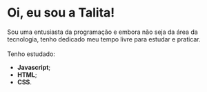  <h1>Oi, eu sou a Talita!</h1>

Sou uma entusiasta da programação e embora não seja da área da tecnologia, tenho dedicado meu tempo livre para estudar e praticar. <br><br>
Tenho estudado:<br>
* **Javascript**;
* **HTML**;
* **CSS**.

<!--
**Talita-8/Talita-8** is a ✨ _special_ ✨ repository because its `README.md` (this file) appears on your GitHub profile.

Here are some ideas to get you started:

- 🔭 I’m currently working on ...
- 🌱 I’m currently learning ...
- 👯 I’m looking to collaborate on ...
- 🤔 I’m looking for help with ...
- 💬 Ask me about ...
- 📫 How to reach me: ...
- 😄 Pronouns: ...
- ⚡ Fun fact: ...
-->
